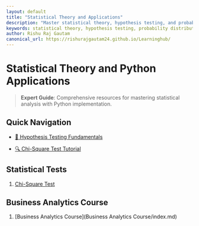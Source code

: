 ```yaml
---
layout: default
title: "Statistical Theory and Applications"
description: "Master statistical theory, hypothesis testing, and probability distributions with practical Python examples and detailed explanations"
keywords: statistical theory, hypothesis testing, probability distributions, python statistics, data analysis
author: Rishu Raj Gautam
canonical_url: https://rishurajgautam24.github.io/Learninghub/
---
```


<script type="text/javascript" async
  src="https://cdnjs.cloudflare.com/ajax/libs/mathjax/3.2.0/es5/tex-mml-chtml.js">
</script>

# Statistical Theory and Python Applications

> **Expert Guide**: Comprehensive resources for mastering statistical analysis with Python implementation.

## Quick Navigation
- [🎯 Hypothesis Testing Fundamentals](statistical-theory/hypothesis-testing.md)

- [🔍 Chi-Square Test Tutorial](statistical-theory/chi-square-test-goodness-of-fit.md)

## Statistical Tests
1. [Chi-Square Test](statistical-theory/chi-square-test-goodness-of-fit.md)

## Business Analytics Course
1. [Business Analytics Course](Business Analytics Course/index.md)

